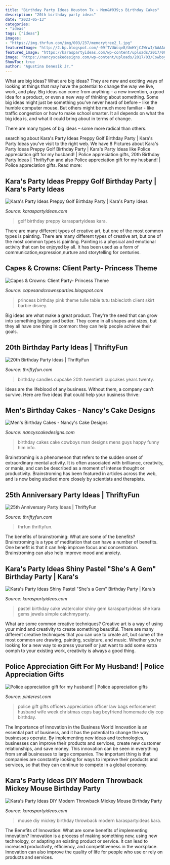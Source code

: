 ```yaml
---
title: "Birthday Party Ideas Houston Tx ~ Men&#039;s Birthday Cakes"
description: "20th birthday party ideas"
date: "2023-05-13"
categories:
- "ideas"
tags: ["ideas"]
images:
- "https://img.thrfun.com/img/003/237/memorytree2_l.jpg"
featuredImage: "http://2.bp.blogspot.com/-09fTVUWcqv8/UmHYjCJWrwI/AAAAAAAAQl8/A_zwolnmAdQ/s1600/KcUzaV6jlreezbIkKRFT56P-OrAX0p3_LPPeDJIloac.jpg"
featured_image: "https://karaspartyideas.com/wp-content/uploads/2017/09/Shiny-Pastel-22Shes-a-Gem22-Birthday-Party-via-Karas-Party-Ideas-KarasPartyIdeas.com29.jpg"
image: "https://nancyscakedesigns.com/wp-content/uploads/2017/03/Cowboys-768x1024.jpg"
ShowToc: true
author: "Agustina Denesik Jr."
---
```



What are big ideas?
What are big ideas? They are new and exciting ways of looking at things that may have the potential to change the way we live, work, and play. Big ideas can come from anything – a new invention, a good idea for a product, or even a new way of thinking about something.
Some big ideas might just be something you've never heard of before – like the humble computer mouse. But others might be much more familiar - like traffic congestion or how to make school smarter. It all depends on what the big idea is, and what it could bring about in terms of change.

There are many types of big ideas – some more radical than others.

	

		
searching about Kara&#039;s Party Ideas Preppy Golf Birthday Party | Kara&#039;s Party Ideas you've visit to the right web. We have 8 Pictures about Kara&#039;s Party Ideas Preppy Golf Birthday Party | Kara&#039;s Party Ideas like Police appreciation gift for my husband! | Police appreciation gifts, 20th Birthday Party Ideas | ThriftyFun and also Police appreciation gift for my husband! | Police appreciation gifts. Read more:
		
    
## Kara&#039;s Party Ideas Preppy Golf Birthday Party | Kara&#039;s Party Ideas

<img loading=lazy src="http://karaspartyideas.com/wp-content/uploads/2016/11/Preppy-Golf-Birthday-Party-via-Karas-Party-Ideas-KarasPartyIdeas.com13.jpeg" onerror="this.onerror=null;this.src='https://tse4.mm.bing.net/th?id=OIP.RGlTLANT8ShuK_mr3CSl_gDIEs&amp;pid=15.1';" alt="Kara&#039;s Party Ideas Preppy Golf Birthday Party | Kara&#039;s Party Ideas">

_Source: karaspartyideas.com_

>golf birthday preppy karaspartyideas kara. 

	

There are many different types of creative art, but one of the most common types is painting.
There are many different types of creative art, but one of the most common types is painting. Painting is a physical and emotional activity that can be enjoyed by all. It has been used as a form of communication,expression,nurture and storytelling for centuries.

    
## Capes &amp; Crowns: Client Party- Princess Theme

<img loading=lazy src="http://2.bp.blogspot.com/-09fTVUWcqv8/UmHYjCJWrwI/AAAAAAAAQl8/A_zwolnmAdQ/s1600/KcUzaV6jlreezbIkKRFT56P-OrAX0p3_LPPeDJIloac.jpg" onerror="this.onerror=null;this.src='https://tse2.mm.bing.net/th?id=OIP.zx1qqLnWU9XrEhzlJD52YgAAAA&amp;pid=15.1';" alt="Capes &amp; Crowns: Client Party- Princess Theme">

_Source: capesandcrownsparties.blogspot.com_

>princess birthday pink theme tulle table tutu tablecloth client skirt barbie disney. 

	

Big ideas are what make a great product. They're the seed that can grow into something bigger and better. They come in all shapes and sizes, but they all have one thing in common: they can help people achieve their goals.

    
## 20th Birthday Party Ideas | ThriftyFun

<img loading=lazy src="https://img.thrfun.com/img/153/677/cupcakes_l18.jpg" onerror="this.onerror=null;this.src='https://tse2.mm.bing.net/th?id=OIP.9WYq55JgrpfFjliApGoloQHaE8&amp;pid=15.1';" alt="20th Birthday Party Ideas | ThriftyFun">

_Source: thriftyfun.com_

>birthday candles cupcake 20th twentieth cupcakes years twenty. 

	

Ideas are the lifeblood of any business. Without them, a company can’t survive. Here are five ideas that could help your business thrive:

    
## Men&#039;s Birthday Cakes - Nancy&#039;s Cake Designs

<img loading=lazy src="https://nancyscakedesigns.com/wp-content/uploads/2017/03/Cowboys-768x1024.jpg" onerror="this.onerror=null;this.src='https://tse2.mm.bing.net/th?id=OIP.c23M8WRt0YIyj4sVhNi0LQHaJ4&amp;pid=15.1';" alt="Men&#039;s Birthday Cakes - Nancy&#039;s Cake Designs">

_Source: nancyscakedesigns.com_

>birthday cakes cake cowboys man designs mens guys happy funny him info. 

	

Brainstroming is a phenomenon that refers to the sudden onset of extraordinary mental activity. It is often associated with brilliance, creativity, or mania, and can be described as a moment of intense thought or productivity. Brainstroming has been featured in articles across the web, and is now being studied more closely by scientists and therapists.

    
## 25th Anniversary Party Ideas | ThriftyFun

<img loading=lazy src="https://img.thrfun.com/img/003/237/memorytree2_l.jpg" onerror="this.onerror=null;this.src='https://tse2.mm.bing.net/th?id=OIP.J5vKZ4D_9nKikcJH1wBDrgHaKu&amp;pid=15.1';" alt="25th Anniversary Party Ideas | ThriftyFun">

_Source: thriftyfun.com_

>thrfun thriftyfun. 

	

The benefits of brainstroming: What are some of the benefits?
Brainstroming is a type of meditation that can have a number of benefits. One benefit is that it can help improve focus and concentration. Brainstroming can also help improve mood and anxiety.

    
## Kara&#039;s Party Ideas Shiny Pastel &quot;She&#039;s A Gem&quot; Birthday Party | Kara&#039;s

<img loading=lazy src="https://karaspartyideas.com/wp-content/uploads/2017/09/Shiny-Pastel-22Shes-a-Gem22-Birthday-Party-via-Karas-Party-Ideas-KarasPartyIdeas.com29.jpg" onerror="this.onerror=null;this.src='https://tse4.mm.bing.net/th?id=OIP.wfUC0PCS1JFlCi1GEUFz7QHaLH&amp;pid=15.1';" alt="Kara&#039;s Party Ideas Shiny Pastel &quot;She&#039;s a Gem&quot; Birthday Party | Kara&#039;s">

_Source: karaspartyideas.com_

>pastel birthday cake watercolor shiny gem karaspartyideas she kara gems jewels simple catchmyparty. 

	

What are some common creative techniques?
Creative art is a way of using your mind and creativity to create something beautiful. There are many different creative techniques that you can use to create art, but some of the most common are drawing, painting, sculpture, and music. Whether you’re looking for a new way to express yourself or just want to add some extra oomph to your existing work, creativity is always a good thing.

    
## Police Appreciation Gift For My Husband! | Police Appreciation Gifts

<img loading=lazy src="https://i.pinimg.com/originals/20/37/5e/20375e5715c91f894f3fbd096edf68e2.jpg" onerror="this.onerror=null;this.src='https://tse1.mm.bing.net/th?id=OIP.2i7V9y8nEcxGjWARnEVM1wHaNK&amp;pid=15.1';" alt="Police appreciation gift for my husband! | Police appreciation gifts">

_Source: pinterest.com_

>police gift gifts officers appreciation officer law bags enforcement husband wife week christmas cops bag boyfriend homemade diy cop birthday. 

	

The Importance of Innovation in the Business World
Innovation is an essential part of business, and it has the potential to change the way businesses operate. By implementing new ideas and technologies, businesses can improve their products and services, create new customer relationships, and save money. This innovation can be seen in everything from small businesses to large companies. The important thing is that companies are constantly looking for ways to improve their products and services, so that they can continue to compete in a global economy.

    
## Kara&#039;s Party Ideas DIY Modern Throwback Mickey Mouse Birthday Party

<img loading=lazy src="https://karaspartyideas.com/wp-content/uploads/2019/02/DIY-Modern-Throwback-Mickey-Mouse-Birthday-Party-via-Karas-Party-Ideas-KarasPartyIdeas.com13.jpg" onerror="this.onerror=null;this.src='https://tse2.mm.bing.net/th?id=OIP.iJQ40ICzL-v61EkSK1uqoAHaLH&amp;pid=15.1';" alt="Kara&#039;s Party Ideas DIY Modern Throwback Mickey Mouse Birthday Party">

_Source: karaspartyideas.com_

>mouse diy mickey birthday throwback modern karaspartyideas kara. 

	

The Benefits of Innovation: What are some benefits of implementing innovation?
Innovation is a process of making something new, using new technology, or adapting an existing product or service. It can lead to increased productivity, efficiency, and competitiveness in the workplace. Innovation can also improve the quality of life for people who use or rely on products and services.

